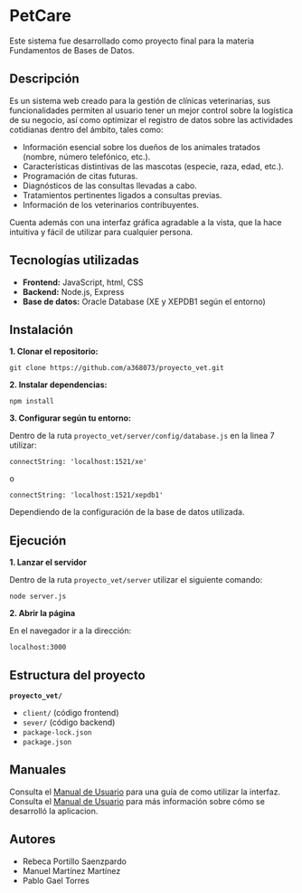 # PetCare
Este sistema fue desarrollado como proyecto final para la materia Fundamentos de Bases de Datos.

## Descripción
Es un sistema web creado para la gestión de clínicas veterinarias, sus funcionalidades permiten al usuario tener un mejor control sobre la logística de su negocio, así como optimizar el registro de datos sobre las actividades cotidianas dentro del ámbito, tales como:

- Información esencial sobre los dueños de los animales tratados (nombre, número telefónico, etc.).
- Características distintivas de las mascotas (especie, raza, edad, etc.).
- Programación de citas futuras.
- Diagnósticos de las consultas llevadas a cabo.
- Tratamientos pertinentes ligados a consultas previas.
- Información de los veterinarios contribuyentes.

Cuenta además con una interfaz gráfica agradable a la vista, que la hace intuitiva y fácil de utilizar para cualquier persona.

## Tecnologías utilizadas
- **Frontend:** JavaScript, html, CSS
- **Backend:** Node.js, Express
- **Base de datos:** Oracle Database (XE y XEPDB1 según el entorno)

## Instalación
**1. Clonar el repositorio:**
```
git clone https://github.com/a368073/proyecto_vet.git
```

**2. Instalar dependencias:**
```
npm install
```

**3. Configurar según tu entorno:**

Dentro de la ruta `proyecto_vet/server/config/database.js` en la linea 7 utilizar:
```
connectString: 'localhost:1521/xe'
```
o
```
connectString: 'localhost:1521/xepdb1'
```
Dependiendo de la configuración de la base de datos utilizada.

## Ejecución
**1. Lanzar el servidor**

Dentro de la ruta `proyecto_vet/server` utilizar el siguiente comando:
```
node server.js
```

**2. Abrir la página**

En el navegador ir a la dirección:
```
localhost:3000
```

## Estructura del proyecto
**`proyecto_vet/`**
- `client/` (código frontend)
- `sever/` (código backend)
- `package-lock.json`
- `package.json`

## Manuales
Consulta el [Manual de Usuario](ManualUsuarioPetCare.pdf) para una guía de como utilizar la interfaz.
Consulta el [Manual de Usuario](ManualTecnicoPetCare.pdf) para más información sobre cómo se desarrolló la aplicacion.

## Autores
- Rebeca Portillo Saenzpardo
- Manuel Martínez Martínez
- Pablo Gael Torres
